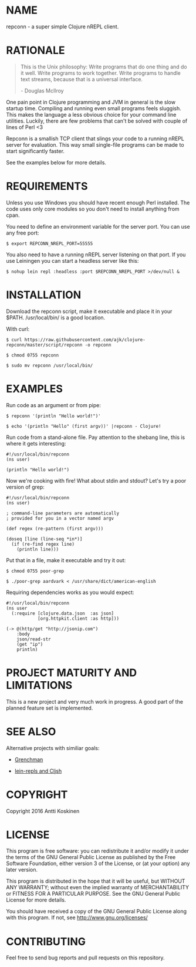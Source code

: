 # NAME

repconn - a super simple Clojure nREPL client.

# RATIONALE

> This is the Unix philosophy: Write programs that do one thing and do it well.
> Write programs to work together. Write programs to handle text streams,
> because that is a universal interface.
>
> \- Douglas McIlroy


One pain point in Clojure programming and JVM in general is the slow
startup time. Compiling and running even small programs feels sluggish.
This makes the language a less obvious choice for your command line utilities.
Luckily, there are few problems that can't be solved with couple of lines of
Perl \<3

Repconn is a smallish TCP client that slings your code to a running nREPL
server for evaluation. This way small single-file programs can be made to start
significantly faster.

See the examples below for more details.


# REQUIREMENTS

Unless you use Windows you should have recent enough Perl installed. The code
uses only core modules so you don't need to install anything from cpan.

You need to define an environment variable for the server port. You can use any
free port:

    $ export REPCONN_NREPL_PORT=55555

You also need to have a running nREPL server listening on that port. If you use
Leiningen you can start a headless server like this:

    $ nohup lein repl :headless :port $REPCONN_NREPL_PORT >/dev/null &


# INSTALLATION

Download the repconn script, make it executable and place it in your $PATH. /usr/local/bin/ is a good location.

With curl:

    $ curl https://raw.githubusercontent.com/ajk/clojure-repconn/master/script/repconn -o repconn

    $ chmod 0755 repconn

    $ sudo mv repconn /usr/local/bin/


# EXAMPLES

Run code as an argument or from pipe:

    $ repconn '(println "Hello world!")'

    $ echo '(println "Hello" (first argv))' |repconn - Clojure!


Run code from a stand-alone file. Pay attention to the shebang line, this is where it gets interesting:

    #!/usr/local/bin/repconn
    (ns user)

    (println "Hello world!")


Now we're cooking with fire! What about stdin and stdout? Let's try a poor version of grep:


    #!/usr/local/bin/repconn
    (ns user)

    ; command-line parameters are automatically
    ; provided for you in a vector named argv

    (def regex (re-pattern (first argv)))

    (doseq [line (line-seq *in*)]
      (if (re-find regex line)
        (println line)))


Put that in a file, make it executable and try it out:

    $ chmod 0755 poor-grep

    $ ./poor-grep aardvark < /usr/share/dict/american-english


Requiring dependencies works as you would expect:

    #!/usr/local/bin/repconn
    (ns user
      (:require [clojure.data.json  :as json]
                [org.httpkit.client :as http]))

    (-> @(http/get "http://jsonip.com")
        :body
        json/read-str
        (get "ip")
        println)


# PROJECT MATURITY AND LIMITATIONS

This is a new project and very much work in progress. A good part of the planned feature set is implemented.



# SEE ALSO

Alternative projects with similiar goals:

- [Grenchman](http://leiningen.org/grench.html)

- [lein-repls and Cljsh](https://github.com/franks42/lein-repls)


# COPYRIGHT

Copyright 2016 Antti Koskinen

# LICENSE

This program is free software: you can redistribute it and/or modify
it under the terms of the GNU General Public License as published by
the Free Software Foundation, either version 3 of the License, or
(at your option) any later version.

This program is distributed in the hope that it will be useful,
but WITHOUT ANY WARRANTY; without even the implied warranty of
MERCHANTABILITY or FITNESS FOR A PARTICULAR PURPOSE.  See the
GNU General Public License for more details.

You should have received a copy of the GNU General Public License
along with this program.  If not, see http://www.gnu.org/licenses/

# CONTRIBUTING

Feel free to send bug reports and pull requests on this repository.
